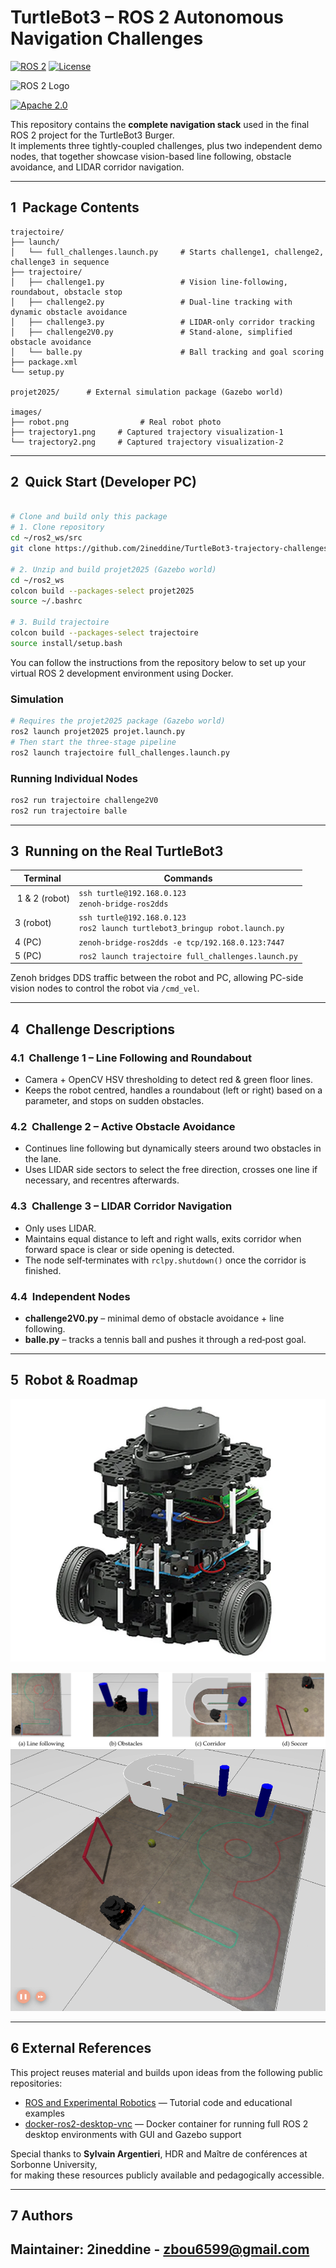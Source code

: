 # TurtleBot3 – ROS 2 Autonomous Navigation Challenges

[![ROS 2](https://img.shields.io/badge/ROS%202-Humble-blue)](https://docs.ros.org/en/humble/)
[![License](https://img.shields.io/badge/License-Apache%202.0-green)](https://opensource.org/licenses/Apache-2.0)

![ROS 2 Logo](https://docs.ros.org/assets/images/ros-logo.png)

[![Apache 2.0](https://img.shields.io/badge/Apache-2.0-blue.svg)](http://www.apache.org/licenses/LICENSE-2.0)

This repository contains the **complete navigation stack** used in the final ROS 2 project for the TurtleBot3 Burger.  
It implements three tightly-coupled challenges, plus two independent demo nodes, that together showcase vision-based line following, obstacle avoidance, and LIDAR corridor navigation.  

---

## 1  Package Contents

```
trajectoire/
├── launch/
│   └── full_challenges.launch.py     # Starts challenge1, challenge2, challenge3 in sequence
├── trajectoire/
│   ├── challenge1.py                 # Vision line‑following, roundabout, obstacle stop
│   ├── challenge2.py                 # Dual‑line tracking with dynamic obstacle avoidance
│   ├── challenge3.py                 # LIDAR-only corridor tracking
│   ├── challenge2V0.py               # Stand‑alone, simplified obstacle avoidance
│   └── balle.py                      # Ball tracking and goal scoring
├── package.xml
└── setup.py

projet2025/      # External simulation package (Gazebo world)

images/
├── robot.png                # Real robot photo
├── trajectory1.png     # Captured trajectory visualization-1
└── trajectory2.png     # Captured trajectory visualization-2
```
---

## 2  Quick Start (Developer PC)

```bash

# Clone and build only this package
# 1. Clone repository
cd ~/ros2_ws/src
git clone https://github.com/2ineddine/TurtleBot3-trajectory-challenges.git

# 2. Unzip and build projet2025 (Gazebo world)
cd ~/ros2_ws
colcon build --packages-select projet2025
source ~/.bashrc

# 3. Build trajectoire
colcon build --packages-select trajectoire
source install/setup.bash

```
You can follow the instructions from the repository below to set up your virtual ROS 2 development environment using Docker.

### Simulation

```bash
# Requires the projet2025 package (Gazebo world)
ros2 launch projet2025 projet.launch.py
# Then start the three‑stage pipeline
ros2 launch trajectoire full_challenges.launch.py
```

### Running Individual Nodes

```bash
ros2 run trajectoire challenge2V0
ros2 run trajectoire balle
```

---

## 3  Running on the Real TurtleBot3

| Terminal | Commands |
|----------|----------|
| 1 & 2 (robot) | `ssh turtle@192.168.0.123` <br> `zenoh-bridge-ros2dds` |
| 3 (robot) | `ssh turtle@192.168.0.123` <br> `ros2 launch turtlebot3_bringup robot.launch.py` |
| 4 (PC) | `zenoh-bridge-ros2dds -e tcp/192.168.0.123:7447` |
| 5 (PC) | `ros2 launch trajectoire full_challenges.launch.py` |

Zenoh bridges DDS traffic between the robot and PC, allowing PC-side vision nodes to control the robot via `/cmd_vel`.

---

## 4  Challenge Descriptions

### 4.1  Challenge 1 – Line Following and Roundabout
* Camera + OpenCV HSV thresholding to detect red & green floor lines.  
* Keeps the robot centred, handles a roundabout (left or right) based on a parameter, and stops on sudden obstacles.

### 4.2  Challenge 2 – Active Obstacle Avoidance
* Continues line following but dynamically steers around two obstacles in the lane.  
* Uses LIDAR side sectors to select the free direction, crosses one line if necessary, and recentres afterwards.

### 4.3  Challenge 3 – LIDAR Corridor Navigation
* Only uses LIDAR.  
* Maintains equal distance to left and right walls, exits corridor when forward space is clear or side opening is detected.  
* The node self‑terminates with `rclpy.shutdown()` once the corridor is finished.

### 4.4  Independent Nodes
* **challenge2V0.py** – minimal demo of obstacle avoidance + line following.  
* **balle.py** – tracks a tennis ball and pushes it through a red‑post goal.

---

## 5  Robot & Roadmap




![TurtleBot3 Burger](images/robot.png)

![Trajectory1](images/trajectory1.png)
![Trajectory2](images/trajectory2.png)


---


## 6  External References

This project reuses material and builds upon ideas from the following public repositories:

- [ROS and Experimental Robotics](https://github.com/sylarevan/ROS_and_Experimental_Robotics) — Tutorial code and educational examples
- [docker-ros2-desktop-vnc](https://github.com/sylarevan/docker-ros2-desktop-vnc) — Docker container for running full ROS 2 desktop environments with GUI and Gazebo support

Special thanks to **Sylvain Argentieri**, HDR and Maître de conférences at Sorbonne University,  
for making these resources publicly available and pedagogically accessible.

---
## 7  Authors
Maintainer: 2ineddine - zbou6599@gmail.com  
---
